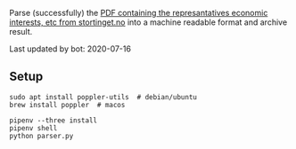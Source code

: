 Parse (successfully) the [PDF containing the represantatives economic interests, etc from stortinget.no](https://www.stortinget.no/no/Stortinget-og-demokratiet/Representantene/Okonomiske-interesser/) into a machine readable format and archive result.

Last updated by bot: 2020-07-16

## Setup
    sudo apt install poppler-utils  # debian/ubuntu
    brew install poppler  # macos

    pipenv --three install
    pipenv shell
    python parser.py
